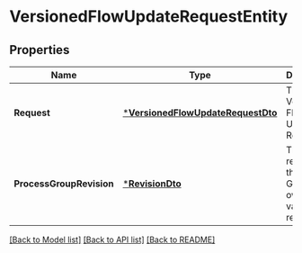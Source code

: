 # VersionedFlowUpdateRequestEntity

## Properties
Name | Type | Description | Notes
------------ | ------------- | ------------- | -------------
**Request** | [***VersionedFlowUpdateRequestDto**](VersionedFlowUpdateRequestDTO.md) | The Versioned Flow Update Request | [optional] [default to null]
**ProcessGroupRevision** | [***RevisionDto**](RevisionDTO.md) | The revision for the Process Group that owns this variable registry. | [optional] [default to null]

[[Back to Model list]](../pkg/nifi/README.md#documentation-for-models) [[Back to API list]](../pkg/nifi/README.md#documentation-for-api-endpoints) [[Back to README]](../pkg/nifi/README.md)


